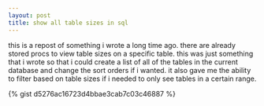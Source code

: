 ```yaml
---
layout: post
title: show all table sizes in sql
---
```


this is a repost of something i wrote a long time ago. there are already stored procs to view table sizes on a specific table. this was just something that i wrote so that i could create a list of all of the tables in the current database and change the sort orders if i wanted. it also gave me the ability to filter based on table sizes if i needed to only see tables in a certain range.

{% gist d5276ac16723d4bbae3cab7c03c46887 %}